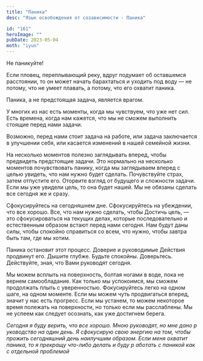 ```yaml
---
title: "Паника"
desc: "Язык освобождения от созависимости - Паника"

id: "161"
heroImage: ""
pubDate: 2023-05-04
moth: "iyun"
---
```


Не паникуйте!

Если пловец, переплывающий реку, вдруг подумает об оставшемся расстоянии, то
он может начать барахтаться и уходить под воду — не потому, что не умеет
плавать, а потому, что его охватит паника.

Паника, а не предстоящая задача, является врагом.

У многих из нас есть моменты, когда мы чувствуем, что уже нет сил. Есть
времена, когда нам кажется, что мы не сможем выполнить стоящие перед нами
задачи.

Возможно, перед нами стоит задача на работе, или задача заключается в
улучшении себя, или касается изменений в нашей семейной жизни.

На несколько моментов полезно заглядывать вперед, чтобы предвидеть предстоящие
задачи. Это нормально на несколько моментов почувствовать панику, когда мы
заглядываем вперед с целью увидеть, что нам нужно будет сделать. Почувствуйте
страх, затем отпустите его. Оторвите взгляд от будущего и сложности задачи.
Если мы уже увидели цель, то она будет нашей. Мы не обязаны сделать все
сегодня же и сразу.

Сфокусируйтесь на сегодняшнем дне. Сфокусируйтесь на убеждении, что все
хорошо. Все, что нам нужно сделать, чтобы Достичь цель, — это сфокусироваться
на текущих делах, которые последовательно и естественным образом встают перед
нами сегодня. Нам будут даны силы, чтобы спокойно справиться со всем, что
нужно, чтобы завтра быть там, где мы хотим.

Паника остановит этот процесс. Доверие и руководимые Действия продвинут его.
Дышите глубже. Будьте спокойны. Доверьтесь. Действуйте, зная, что Вами
руководят сегодня.

Мы можем всплыть на поверхность, болтая ногами в воде, пока не вернем
самообладание. Как только мы успокоимся, мы сможем продолжать плыть с
уверенностью. Фокусируйтесь легко на одном шаге, на одном моменте. Если мы
можем чуть продвигаться вперед, значит у нас есть прогресс. Если мы устанем,
то можем некоторое время полежать на поверхности, но только если мы
расслаблены. Мы не успеем как следует осознать, как уже достигнем берега.

_Сегодня_ _я_ _буду_ _верить,_ _что_ _все_ _хорошо._ _Мною_ _руководят,_ _но_
_мне_ _дано_ _р_ _уководство_ _на_ _один_ _день._ _Я_ _сфокусирую_ _свою_
_энергию_ _на_ _том,_ _чтобы_ _прожить_ _сегодняшний_ _день_ _наилучшим_
_образом._ _Если_ _меня_ _охватит_ _паника,_ _то_ _я_ _прекращу_ _что-либо_
_делать_ _и_ _буду_ _р_ _аботать_ _с_ _паникой_ _как_ _с_ _отдельной_
_проблемой_
